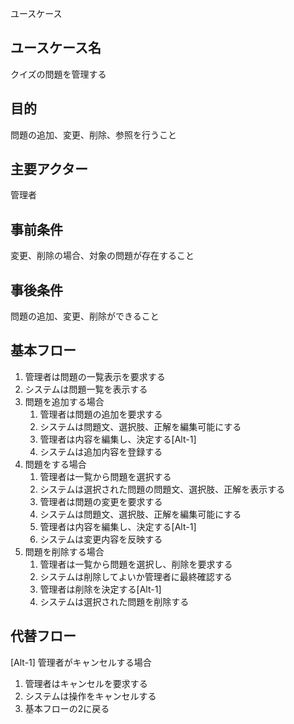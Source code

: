  ユースケース

## ユースケース名
クイズの問題を管理する

## 目的
問題の追加、変更、削除、参照を行うこと

## 主要アクター
管理者

## 事前条件
変更、削除の場合、対象の問題が存在すること

## 事後条件
問題の追加、変更、削除ができること

## 基本フロー
1. 管理者は問題の一覧表示を要求する
1. システムは問題一覧を表示する
1. 問題を追加する場合
    1. 管理者は問題の追加を要求する
    1. システムは問題文、選択肢、正解を編集可能にする
    1. 管理者は内容を編集し、決定する[Alt-1]
    1. システムは追加内容を登録する
1. 問題をする場合
    1. 管理者は一覧から問題を選択する
    1. システムは選択された問題の問題文、選択肢、正解を表示する
    1. 管理者は問題の変更を要求する
    1. システムは問題文、選択肢、正解を編集可能にする
    1. 管理者は内容を編集し、決定する[Alt-1]
    1. システムは変更内容を反映する
1. 問題を削除する場合
    1. 管理者は一覧から問題を選択し、削除を要求する
    1. システムは削除してよいか管理者に最終確認する
    1. 管理者は削除を決定する[Alt-1]
    1. システムは選択された問題を削除する

## 代替フロー
[Alt-1] 管理者がキャンセルする場合
1. 管理者はキャンセルを要求する
1. システムは操作をキャンセルする
1. 基本フローの2に戻る